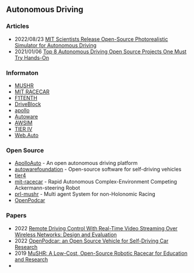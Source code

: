 ## Autonomous Driving


### Articles
- 2022/08/23 [MIT Scientists Release Open-Source Photorealistic Simulator for Autonomous Driving](https://scitechdaily.com/mit-scientists-release-open-source-photorealistic-simulator-for-autonomous-driving/)
- 2021/01/06 [Top 8 Autonomous Driving Open Source Projects One Must Try Hands-On](https://analyticsindiamag.com/top-8-autonomous-driving-open-source-projects-one-must-try-hands-on/)


### Informaton
- [MUSHR](https://mushr.io/)
- [MIT RACECAR](https://racecar.mit.edu/)
- [F1TENTH](https://f1tenth.org/)
- [DriveBlock](https://www.driveblocks.ai/) 
- [apollo](https://developer.apollo.auto/)
- [Autoware](https://www.autoware.org/)
- [AWSIM](https://tier4.github.io/AWSIM/)
- [TIER IV](https://www.tier4.jp/)
- [Web.Auto](https://web.auto/)



### Open Source
- [ApolloAuto](https://github.com/ApolloAuto) - An open autonomous driving platform
- [autowarefoundation](https://github.com/autowarefoundation) - Open-source software for self-driving vehicles
- [tier4](https://github.com/tier4) 
- [mit-racecar](https://github.com/mit-racecar) - Rapid Autonomous Complex-Environment Competing Ackermann-steering Robot
- [prl-mushr](https://github.com/prl-mushr) - Multi agent System for non-Holonomic Racing
- [OpenPodcar](https://github.com/OpenPodcar) 


### Papers
- 2022 [Remote Driving Control With Real-Time Video Streaming Over Wireless Networks: Design and Evaluation](https://ieeexplore.ieee.org/stamp/stamp.jsp?arnumber=9797698)
- 2022 [OpenPodcar: an Open Source Vehicle for Self-Driving Car Research](https://arxiv.org/abs/2205.04454)
- 2019 [MuSHR: A Low-Cost, Open-Source Robotic Racecar for Education and Research](https://arxiv.org/abs/1908.08031)
- 

